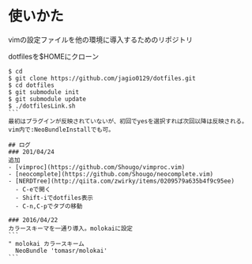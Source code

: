 使いかた
=================
vimの設定ファイルを他の環境に導入するためのリポジトリ

dotfilesを$HOMEにクローン  
````
$ cd
$ git clone https://github.com/jagio0129/dotfiles.git
$ cd dotfiles
$ git submodule init
$ git submodule update
$ ./dotfilesLink.sh
```
最初はプラグインが反映されていないが、初回でyesを選択すれば次回以降は反映される。
vim内で:NeoBundleInstallでも可。

## ログ
### 201/04/24
追加  
- [vimproc](https://github.com/Shougo/vimproc.vim)  
- [neocomplete](https://github.com/Shougo/neocomplete.vim)
- [NERDTree](http://qiita.com/zwirky/items/0209579a635b4f9c95ee)
  - C-eで開く
  - Shift-iでdotfiles表示
  - C-n,C-pでタブの移動

### 2016/04/22
カラースキーマを一通り導入。molokaiに設定
```
" molokai カラースキーム
  NeoBundle 'tomasr/molokai'
```
